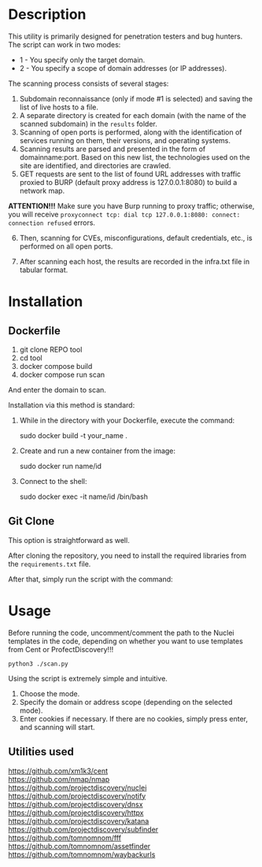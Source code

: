 # Description
This utility is primarily designed for penetration testers and bug hunters. The script can work in two modes:
- 1 - You specify only the target domain.
- 2 - You specify a scope of domain addresses (or IP addresses).

The scanning process consists of several stages:
1. Subdomain reconnaissance (only if mode #1 is selected) and saving the list of live hosts to a file.
2. A separate directory is created for each domain (with the name of the scanned subdomain) in the `results` folder.
3. Scanning of open ports is performed, along with the identification of services running on them, their versions, and operating systems.
4. Scanning results are parsed and presented in the form of domainname:port. Based on this new list, the technologies used on the site are identified, and directories are crawled.
5. GET requests are sent to the list of found URL addresses with traffic proxied to BURP (default proxy address is 127.0.0.1:8080) to build a network map.

**ATTENTION!!!**
Make sure you have Burp running to proxy traffic; otherwise, you will receive `proxyconnect tcp: dial tcp 127.0.0.1:8080: connect: connection refused` errors.

6. Then, scanning for CVEs, misconfigurations, default credentials, etc., is performed on all open ports.

7. After scanning each host, the results are recorded in the infra.txt file in tabular format.

# Installation

## Dockerfile

1. git clone REPO tool
2. cd tool
3. docker compose build
4. docker compose run scan

And enter the domain to scan.


Installation via this method is standard:

1. While in the directory with your Dockerfile, execute the command:

    sudo docker build -t your_name .

2. Create and run a new container from the image:

    sudo docker run name/id

3. Connect to the shell:

    sudo docker exec -it name/id /bin/bash

## Git Clone

This option is straightforward as well.

After cloning the repository, you need to install the required libraries from the `requirements.txt` file.

After that, simply run the script with the command:


# Usage

Before running the code, uncomment/comment the path to the Nuclei templates in the code, depending on whether you want to use templates from Cent or ProfectDiscovery!!!

    python3 ./scan.py

Using the script is extremely simple and intuitive.

1. Choose the mode.
2. Specify the domain or address scope (depending on the selected mode).
3. Enter cookies if necessary. If there are no cookies, simply press enter, and scanning will start.

## Utilities used

https://github.com/xm1k3/cent<br>
https://github.com/nmap/nmap<br>
https://github.com/projectdiscovery/nuclei<br>
https://github.com/projectdiscovery/notify<br>
https://github.com/projectdiscovery/dnsx<br>
https://github.com/projectdiscovery/httpx<br>
https://github.com/projectdiscovery/katana<br>
https://github.com/projectdiscovery/subfinder<br>
https://github.com/tomnomnom/fff<br>
https://github.com/tomnomnom/assetfinder<br>
https://github.com/tomnomnom/waybackurls<br>

